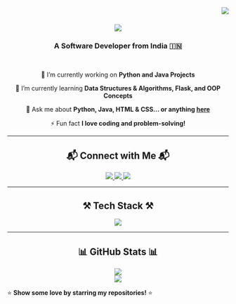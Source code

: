 <!--
**singhh-rishikesh/singhh-rishikesh** is a ✨ special ✨ repository because its `README.md` appears on your GitHub profile.
-->

<img align="right" src="https://visitor-badge.laobi.icu/badge?page_id=singhh-rishikesh.singhh-rishikesh" />

<h1 align="center">
    <img src="https://readme-typing-svg.herokuapp.com/?font=Righteous&size=35&center=true&vCenter=true&width=500&height=70&duration=4000&lines=Hey+There!+👋;+I'm+Rishikesh+Singh!;+Passionate+Developer!;" />
</h1>

<h3 align="center">A Software Developer from India 🇮🇳</h3>

<br/>

<div align="center">
 
 🔭 I’m currently working on **Python and Java Projects**  
 
 🌱 I’m currently learning **Data Structures & Algorithms, Flask, and OOP Concepts**  

 💬 Ask me about **Python, Java, HTML & CSS... or anything [here](https://github.com/singhh-rishikesh/singhh-rishikesh/issues)**  

 ⚡ Fun fact **I love coding and problem-solving!**  

</div>

---

<h2 align="center">📬 Connect with Me 📬</h2>

<div align="center"> 
  <a href="">
    <img src="https://img.shields.io/badge/Gmail-333333?style=for-the-badge&logo=gmail&logoColor=red" />
  </a>
  <a href="https://linkedin.com/in/singhh-rishikesh" target="_blank">
    <img src="https://img.shields.io/badge/LinkedIn-0077B5?style=for-the-badge&logo=linkedin&logoColor=white" />
  </a>
  <a href="https://singhh-rishikesh.github.io" target="_blank">
     <img src="https://img.shields.io/badge/Portfolio-FF5722?style=for-the-badge&logo=todoist&logoColor=white" />
  </a>
</div>

---

<h2 align="center">⚒️ Tech Stack ⚒️</h2>

<div align="center">
    <img src="https://skillicons.dev/icons?i=html,css,python,java,git,github,vscode" />
</div>

---

<h2 align="center">📊 GitHub Stats 📊</h2>

<div align="center">
  <img src="https://github-readme-stats.vercel.app/api?username=singhh-rishikesh&show_icons=true&theme=radical" />
  <br />
  <img src="https://github-readme-streak-stats.herokuapp.com/?user=singhh-rishikesh&theme=radical" />
</div>



⭐ **Show some love by starring my repositories!** ⭐
